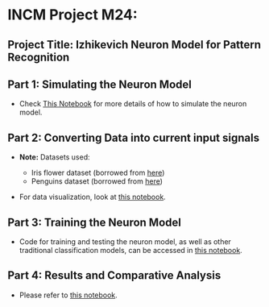 # INCM Project M24: 
## Project Title: Izhikevich Neuron Model for Pattern Recognition

## Part 1: Simulating the Neuron Model

- Check [This Notebook](Code/izhikevich_neuron_model.ipynb) for more details of how to simulate the neuron model.

## Part 2: Converting Data into current input signals

- **Note:** Datasets used:
  - Iris flower dataset (borrowed from [here](https://gist.github.com/curran/a08a1080b88344b0c8a7))
  - Penguins dataset (borrowed from [here](https://github.com/mwaskom/seaborn-data/blob/master/penguins.csv))

- For data visualization, look at [this notebook](Code/data_viz.ipynb).

## Part 3: Training the Neuron Model

- Code for training and testing the neuron model, as well as other traditional classification models, can be accessed in
[this notebook](Code/classification.ipynb).

## Part 4: Results and Comparative Analysis

- Please refer to [this notebook](Code/classification.ipynb).